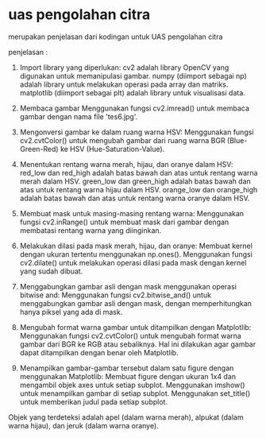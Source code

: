 
# uas pengolahan citra
merupakan penjelasan dari kodingan untuk UAS pengolahan citra

penjelasan :
1. Import library yang diperlukan:
cv2 adalah library OpenCV yang digunakan untuk memanipulasi gambar.
numpy (diimport sebagai np) adalah library untuk melakukan operasi pada array dan matriks.
matplotlib (diimport sebagai plt) adalah library untuk visualisasi data.

2. Membaca gambar
Menggunakan fungsi cv2.imread() untuk membaca gambar dengan nama file 'tes6.jpg'.

3. Mengonversi gambar ke dalam ruang warna HSV:
Menggunakan fungsi cv2.cvtColor() untuk mengubah gambar dari ruang warna BGR (Blue-Green-Red) ke HSV (Hue-Saturation-Value).

4. Menentukan rentang warna merah, hijau, dan oranye dalam HSV:
red_low dan red_high adalah batas bawah dan atas untuk rentang warna merah dalam HSV.
green_low dan green_high adalah batas bawah dan atas untuk rentang warna hijau dalam HSV.
orange_low dan orange_high adalah batas bawah dan atas untuk rentang warna oranye dalam HSV.

5. Membuat mask untuk masing-masing rentang warna:
Menggunakan fungsi cv2.inRange() untuk membuat mask dari gambar dengan membatasi rentang warna yang diinginkan.

6. Melakukan dilasi pada mask merah, hijau, dan oranye:
Membuat kernel dengan ukuran tertentu menggunakan np.ones().
Menggunakan fungsi cv2.dilate() untuk melakukan operasi dilasi pada mask dengan kernel yang sudah dibuat.

7. Menggabungkan gambar asli dengan mask menggunakan operasi bitwise and:
Menggunakan fungsi cv2.bitwise_and() untuk menggabungkan gambar asli dengan mask, dengan memperhitungkan hanya piksel yang ada di mask.

8. Mengubah format warna gambar untuk ditampilkan dengan Matplotlib:
Menggunakan fungsi cv2.cvtColor() untuk mengubah format warna gambar dari BGR ke RGB atau sebaliknya. Hal ini dilakukan agar gambar dapat ditampilkan dengan benar oleh Matplotlib.

9. Menampilkan gambar-gambar tersebut dalam satu figure dengan menggunakan Matplotlib:
Membuat figure dengan ukuran 1x4 dan mengambil objek axes untuk setiap subplot.
Menggunakan imshow() untuk menampilkan gambar di setiap subplot.
Menggunakan set_title() untuk memberikan judul pada setiap subplot.

Objek yang terdeteksi adalah apel (dalam warna merah), alpukat (dalam warna hijau), dan jeruk (dalam warna oranye).

